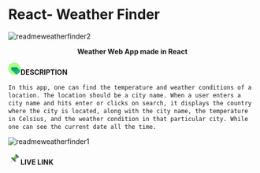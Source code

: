 # React- Weather Finder 

![readmeweatherfinder2](https://user-images.githubusercontent.com/73714951/174257792-3b5d605e-0c7d-4573-bea2-de0db638dc1c.png)<p align='center'>**Weather Web App made in React**</p>

<img src='images/pin.png' alt='not found' width='25px' height='25px'/>**DESCRIPTION**

```
In this app, one can find the temperature and weather conditions of a location. The location should be a city name. When a user enters a city name and hits enter or clicks on search, it displays the country where the city is located, along with the city name, the temperature in Celsius, and the weather condition in that particular city. While one can see the current date all the time.
```

![readmeweatherfinder1](https://user-images.githubusercontent.com/73714951/174257518-ff28204a-27f5-4c5e-9d12-0399314eb0bc.png)

<img src='images/pinv.png' alt='not found' width='25px' height='25px'/>**LIVE LINK**
